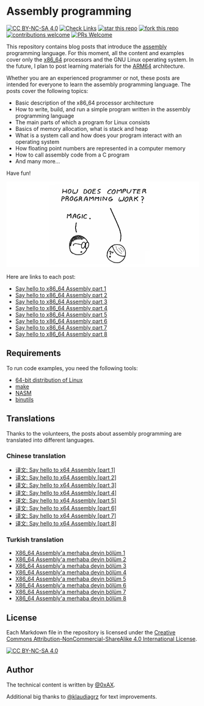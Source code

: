 # Assembly programming

[![CC BY-NC-SA 4.0][cc-by-nc-sa-shield]][cc-by-nc-sa] [![Check Links](https://github.com/0xAX/asm/actions/workflows/link-check.yaml/badge.svg)](https://github.com/0xAX/asm/actions/workflows/link-check.yaml) [![star this repo](https://badgen.net/github/stars/0xAX/asm)](https://github.com/0xAX/asm) [![fork this repo](https://badgen.net/github/forks/0xAX/asm)](https://github.com/0xAX/asm/fork) [![contributions welcome](https://img.shields.io/badge/contributions-welcome-brightgreen.svg?style=flat)](https://github.com/0xAX/asm/issues)  [![PRs Welcome](https://img.shields.io/badge/PRs-welcome-brightgreen.svg?style=flat-square)](https://makeapullrequest.com) 

This repository contains blog posts that introduce the [assembly](https://en.wikipedia.org/wiki/Assembly_language) programming language. For this moment, all the content and examples cover only the [x86_64](https://en.wikipedia.org/wiki/X86-64) processors and the GNU Linux operating system. In the future, I plan to post learning materials for the [ARM64](https://en.wikipedia.org/wiki/AArch64) architecture.

Whether you are an experienced programmer or not, these posts are intended for everyone to learn the assembly programming language. The posts cover the following topics:

- Basic description of the x86_64 processor architecture
- How to write, build, and run a simple program written in the assembly programming language
- The main parts of which a program for Linux consists
- Basics of memory allocation, what is stack and heap
- What is a system call and how does your program interact with an operating system
- How floating point numbers are represented in a computer memory
- How to call assembly code from a C program
- And many more...

Have fun!

![Magic](./content/assets/asm-introduction.png)

Here are links to each post:

  * [Say hello to x86_64 Assembly part 1](https://github.com/0xAX/asm/blob/master/content/asm_1.md)
  * [Say hello to x86_64 Assembly part 2](https://github.com/0xAX/asm/blob/master/content/asm_2.md)
  * [Say hello to x86_64 Assembly part 3](https://github.com/0xAX/asm/blob/master/content/asm_3.md)
  * [Say hello to x86_64 Assembly part 4](https://github.com/0xAX/asm/blob/master/content/asm_4.md)
  * [Say hello to x86_64 Assembly part 5](https://github.com/0xAX/asm/blob/master/content/asm_5.md)
  * [Say hello to x86_64 Assembly part 6](https://github.com/0xAX/asm/blob/master/content/asm_6.md)
  * [Say hello to x86_64 Assembly part 7](https://github.com/0xAX/asm/blob/master/content/asm_7.md)
  * [Say hello to x86_64 Assembly part 8](https://github.com/0xAX/asm/blob/master/content/asm_8.md)

## Requirements

To run code examples, you need the following tools:

- [64-bit distribution of Linux](https://en.wikipedia.org/wiki/Linux_distribution)
- [make](https://www.gnu.org/software/make/)
- [NASM](https://nasm.us/)
- [binutils](https://www.gnu.org/software/binutils/)

## Translations

Thanks to the volunteers, the posts about assembly programming are translated into different languages.

### Chinese translation

  * [译文: Say hello to x64 Assembly [part 1]](https://github.com/time-river/vvl.me/blob/master/source/_posts/translation-Say-hello-to-x64-Assembly-part-1.md)
  * [译文: Say hello to x64 Assembly [part 2]](https://github.com/time-river/vvl.me/blob/master/source/_posts/translation-Say-hello-to-x64-Assembly-part-2.md)
  * [译文: Say hello to x64 Assembly [part 3]](https://github.com/time-river/vvl.me/blob/master/source/_posts/translation-Say-hello-to-x64-Assembly-part-3.md)
  * [译文: Say hello to x64 Assembly [part 4]](https://github.com/time-river/vvl.me/blob/master/source/_posts/translation-Say-hello-to-x64-Assembly-part-4.md)
  * [译文: Say hello to x64 Assembly [part 5]](https://github.com/time-river/vvl.me/blob/master/source/_posts/translation-Say-hello-to-x64-Assembly-part-5.md)
  * [译文: Say hello to x64 Assembly [part 6]](https://github.com/time-river/vvl.me/blob/master/source/_posts/translation-Say-hello-to-x64-Assembly-part-6.md)
  * [译文: Say hello to x64 Assembly [part 7]](https://github.com/time-river/vvl.me/blob/master/source/_posts/translation-Say-hello-to-x64-Assembly-part-7.md)
  * [译文: Say hello to x64 Assembly [part 8]](https://github.com/time-river/vvl.me/blob/master/source/_posts/translation-Say-hello-to-x64-Assembly-part-8.md)

### Turkish translation

  * [X86_64 Assembly'a merhaba deyin bölüm 1](https://github.com/furkanonder/asm/blob/master/bolumler/1.md)
  * [X86_64 Assembly'a merhaba deyin bölüm 2](https://github.com/furkanonder/asm/blob/master/bolumler/2.md)
  * [X86_64 Assembly'a merhaba deyin bölüm 3](https://github.com/furkanonder/asm/blob/master/bolumler/3.md)
  * [X86_64 Assembly'a merhaba deyin bölüm 4](https://github.com/furkanonder/asm/blob/master/bolumler/4.md)
  * [X86_64 Assembly'a merhaba deyin bölüm 5](https://github.com/furkanonder/asm/blob/master/bolumler/5.md)
  * [X86_64 Assembly'a merhaba deyin bölüm 6](https://github.com/furkanonder/asm/blob/master/bolumler/6.md)
  * [X86_64 Assembly'a merhaba deyin bölüm 7](https://github.com/furkanonder/asm/blob/master/bolumler/7.md)
  * [X86_64 Assembly'a merhaba deyin bölüm 8](https://github.com/furkanonder/asm/blob/master/bolumler/8.md)

## License

Each Markdown file in the repository is licensed under the
[Creative Commons Attribution-NonCommercial-ShareAlike 4.0 International License][cc-by-nc-sa].

[![CC BY-NC-SA 4.0][cc-by-nc-sa-image]][cc-by-nc-sa]

[cc-by-nc-sa]: https://creativecommons.org/licenses/by-nc-sa/4.0/
[cc-by-nc-sa-image]: https://licensebuttons.net/l/by-nc-sa/4.0/88x31.png
[cc-by-nc-sa-shield]: https://img.shields.io/badge/License-CC%20BY--NC--SA%204.0-lightgrey.svg

## Author

The technical content is written by [@0xAX](https://x.com/0xAX).

Additional big thanks to [@klaudiagrz](https://github.com/klaudiagrz) for text improvements.
